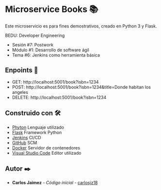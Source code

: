 # Microservice Books 📚

Este microservicio es para fines demostrativos, creado en Python 3 y Flask.

BEDU: Developer Engineering
* Sesión #7: Postwork
* Módulo #1: Desarrollo de software ágil
* Tema #6: Jenkins como herramienta básica

## Enpoints 🚀

- GET: http://localhost:5001/book?isbn=1234
- POST: http://localhost:5001/book?isbn=1234&title=Donde habitan los angeles
- DELETE: http://localhost:5001/book?isbn=1234

## Construido con 🛠️

* [Phyton]() Lenguaje utilizado
* [Flask]() Framework Python
* [Jenkins]() CI/CD
* [GitHub]() SCM
* [Docker]() Servidor de contenedores
* [Visual Studio Code]() Editor utilizado

## Autor ✒️

* **Carlos Jaimez** - *Código inicial* - [carlosjz18](https://github.com/carlosjz18)